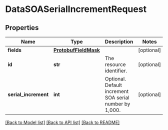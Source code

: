 # DataSOASerialIncrementRequest

## Properties
Name | Type | Description | Notes
------------ | ------------- | ------------- | -------------
**fields** | [**ProtobufFieldMask**](ProtobufFieldMask.md) |  | [optional] 
**id** | **str** | The resource identifier. | [optional] 
**serial_increment** | **int** | Optional. Default increment SOA serial number by 1,000. | [optional] 

[[Back to Model list]](../README.md#documentation-for-models) [[Back to API list]](../README.md#documentation-for-api-endpoints) [[Back to README]](../README.md)


